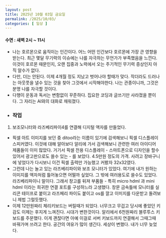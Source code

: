 ```yaml
---
layout: post
title: 2025년 10월 03일 금요일
permalink: /2025/10/03/
categories: [ 일상 ]
---
```

#### 수면 : 새벽 2시 ~ 11시
- 나는 호르몬으로 움직이는 인간이다. 어느 어떤 인간보다 호르몬에 가장 큰 영향을 받는다. 최근 몇달 무기력의 이슈에는 나를 자극하는 무언가가 부족했음을 느낀다. 이것이 호르몬 때문인지, 오랜 집중과 노력에서 오는 주기적인 무기력 증상인지 아직 알수가 없다.
- 다만, 더는 안된다. 이제 4개월 정도 지났고 벗어나야 할때가 맞다. 작더라도 드러나는 아웃풋을 낼수 있는 것을 찾아 그것에서 시작해야한다. 나는 관종이니까, 그것은 분명 나를 자극할 것이다. 
- 다행이 운동과 독서는 변함없이 꾸준하다. 집요한 코딩과 글쓰기만 사라졌을 뿐이다. 그 자리는 AI와의 대화로 채워졌다. 

* ### 작업
1. 보조모니터와 라즈베리파이4를 연결해 디지털 액자를 만들었다.
- 픽셀 아트 이미지를 보던 중 ditoo라는 이름이 있기에 검색해보니 픽셀 디스플레이 스피커였다. 이것에 대해 알아보다 알리에 가서 검색해보니 관련한 여러 아이디어 제품들이 이미 많았다. 거기서 픽셀 전용 디스플레이 - 스마트폰으로 디자인을 할수 있어서 광고판으로도 쓸수 있는 - 를 보았다. 4.5만원 정도의 가격. 사려고 장바구니에 넣었다가 다시보니 이건 픽셀 출력만 가능했고 커봤자 32x32였다.
- 그런데 나는 놀고 있는 라즈베리파이와 보조 모니터가 있었다. 여기에 내가 원하는 이미지를 액자처럼 틀어놓으면 어떨까 싶었다. 그 밖에 여러용도로 쓸수도 있었다. 라즈베리파이니 말이다. 그래서 창고를 뒤져 부품들 - 특히 micro hdml 과 mini hdml 이라는 희귀한 연결 포트를 구성하느라 고생했다. 창문 금속틀에 모니터를 실리콘 테이프로 붙이고 라즈페리 파이도 붙이고 os를 깔고 이미지를 다운받고 돌려보니 제법 그럴듯했다.
- 이제 12만원짜리 체리키보드는 버릴때가 되었다. 너무크고 무겁고 당시에 좋았던 키감도 이제는 후지게 느껴진다. 시대가 변한것이다. 알리에서 6천원짜리 블루투스 키보드를 주문했다. 이게 괜찮다면 아예 이걸로 서버 키보드까지 연결해서 그때그때 바꿔가며 쓰려고 한다. 공간의 여유가 많이 생긴다. 세상이 변했다. 내가 너무 늦었다.